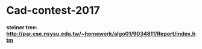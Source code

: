 # Cad-contest-2017

#### steiner tree: http://par.cse.nsysu.edu.tw/~homework/algo01/9034811/Report/index.htm
